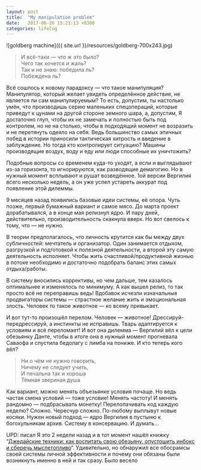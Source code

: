 ```yaml
---
layout: post
title:  "My manipulation problem"
date:   2017-06-26 13:21:13 +0300
categories: lifelog
---
```


![goldberg machine]({{ site.url }}/resources/goldberg-700x243.jpg)

>И всё-таки — что ж это было?  
Чего так хочется и жаль?  
Так и не знаю: победила ль?  
Побеждена ль?

Всё сошлось к новому парадоксу — что такое манипуляция? Манипулятор, который желает увидеть определённое действие, не является ли сам манипулируемым? То есть, допустим, ты настолько умён, что производишь серию маленьких спецопераций, которые приведут к цунами на другой стороне земного шара, а, допустим, Я достаточно глуп, чтобы их не замечать и полностью быть под контролем, но не на столько, чтобы в подходящий момент не возразить и не перетянуть одеяло на себя. Ведь большинство самых эпичных побед в истории приносили тактическая хитрость и введение в заблуждение. Но тогда кто контролирует ситуацию? Машины производящие воздух, воду и еду или люди способные их уничтожить?


Подобные вопросы со временем куда-то уходят, а если и выглядывают из-за горизонта, то игнорируются, как разводящие демагогию. Но в нужный момент всплывают и рушат возведённое. 1ой версии Вергилия всего несколько недель, а он уже успел устареть аккурат под появление этой дилеммы.

9 месяцев назад появились базовые идеи системы, её опора. Чуть позже, первый бумажный вариант и самое мясо. До марта проект дорабатывался, а в конце мая релизнул ядро. И пару дней, действительно, производительность скакнула вверх. Но вот свелось к тому, что — не нужно.

В теории предполагалось, что личность крутится как бы между двух субличностей: мечтатель и организатор. Один занимается отдыхом, разгрузкой и подготовкой к полезной деятельности, а второй эту самую деятельность исполняет. Чтобы жить счастливой/продуктивной жизнью в потоке необходимо и достаточно подобрать баланс этих самых отдыха/работы.

В систему вносились коррективы, но чем дальше, тем казалось оптимальнее и изменялось по минимуму. А как вышел релиз, то так просто всё не переправишь ведь! Вдобавок исчезли изначальные продвигаторы системы — страстное желание жить и эмоциональная злость.  Человек то такое животное — ко всему привыкает.

И вот тут-то произошёл перелом. Человек — животное! Дрессируй-передрессируй, а инстинкты не исправишь. Тварь адаптируется к условиям и всё переломает! И вот она дилемма — Вергилий вёл к цели обезьянку Данте, чтобы в итоге она в нужный момент прогневала Саваофа и спустила бедолагу с лимба на пониже. И кто теперь кого вёл?

>Ни о чём не нужно говорить,  
Ничему не следует учить,  
И печальна так и хороша  
Тёмная звериная душа  


Как вариант, можно менять объезьянке условия почаще. Но ведь частая смена условий — тоже условие! Менять частоту! И менять рандомно — подбрасывать монетку! Перелопачивать код каждую неделю? Сложно. Чересчур сложно. По-любому выплывут новые косяки. Нужен новый подход — ядро Вергилия в пустыню к богохульникам архив. Систему в консервацию. И думать…

UPD: писал Я это 2 недели назад и в тот момент нашёл книжку “[Джедайские техники: как воспитать свою обезьяну, опустошить инбокс и сберечь мыслетопливо][jeday-techniq]“. Удивительно, но обнаружил все обосрамсы своей системы личной эффективности и почему они обязаны были возникнуть именно в ней и так сразу. Было весело



[jeday-techniq]: https://www.mann-ivanov-ferber.ru/books/dzhedajskie-texniki/
